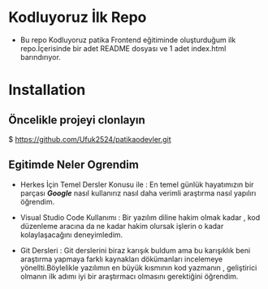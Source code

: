 # Kodluyoruz İlk Repo
- Bu repo Kodluyoruz patika Frontend eğitiminde oluşturduğum ilk repo.İçerisinde bir adet README dosyası ve 1 adet index.html barındırıyor.

# Installation 
 ## Öncelikle projeyi clonlayın
$ https://github.com/Ufuk2524/patikaodevler.git



## Egitimde Neler Ogrendim

- Herkes İçin Temel Dersler Konusu ile : En temel günlük hayatımızın bir parçası **_Google_** nasıl kullanırız nasıl daha verimli  araştırma nasıl yapılırı öğrendim.

- Visual Studio Code Kullanımı : Bir yazılım diline hakim olmak kadar , kod düzenleme aracına da ne kadar hakim olursak işlerin o kadar kolaylaşacağını deneyimledim.

- Git Dersleri : Git derslerini biraz karışık buldum ama bu karışıklık beni araştırma yapmaya farklı kaynakları dökümanları incelemeye yönellti.Böylelikle yazılımın en büyük kısmının kod yazmanın , geliştirici olmanın ilk adımı iyi bir araştırmacı olmasını gerektiğini öğrendim.
